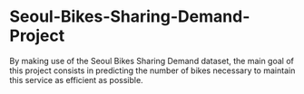 # Seoul-Bikes-Sharing-Demand-Project
By making use of the Seoul Bikes Sharing Demand dataset, the main goal of this project consists in predicting the number of bikes necessary to maintain this service as efficient as possible.
